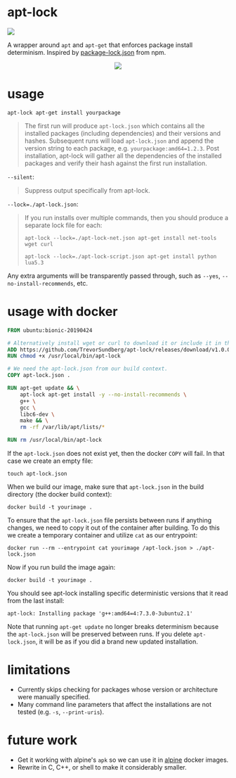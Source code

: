 # apt-lock
![](https://travis-ci.org/TrevorSundberg/apt-lock.svg?branch=master")

A wrapper around `apt` and `apt-get` that enforces package install determinism. Inspired by [package-lock.json](https://docs.npmjs.com/files/package-lock.json) from npm.
<p align="center">
  <img src="https://trevorsundberg.github.io/apt-lock-terminal.gif">
</p>

# usage
`apt-lock apt-get install yourpackage`

>The first run will produce `apt-lock.json` which contains all the installed packages (including dependencies) and their versions and hashes. Subsequent runs will load `apt-lock.json` and append the version string to each package, e.g. `yourpackage:amd64=1.2.3`. Post installation, apt-lock will gather all the dependencies of the installed packages and verify their hash against the first run installation.

`--silent`:

>Suppress output specifically from apt-lock.

`--lock=./apt-lock.json`:

>If you run installs over multiple commands, then you should produce a separate lock file for each:
>
>`apt-lock --lock=./apt-lock-net.json apt-get install net-tools wget curl`
>
>`apt-lock --lock=./apt-lock-script.json apt-get install python lua5.3`

Any extra arguments will be transparently passed through, such as `--yes`, `--no-install-recommends`, etc.

# usage with docker
```dockerfile
FROM ubuntu:bionic-20190424

# Alternatively install wget or curl to download it or include it in the docker build context.
ADD https://github.com/TrevorSundberg/apt-lock/releases/download/v1.0.0/apt-lock-x64 /usr/local/bin/apt-lock
RUN chmod +x /usr/local/bin/apt-lock

# We need the apt-lock.json from our build context.
COPY apt-lock.json .

RUN apt-get update && \
    apt-lock apt-get install -y --no-install-recommends \
    g++ \
    gcc \
    libc6-dev \
    make && \
    rm -rf /var/lib/apt/lists/*

RUN rm /usr/local/bin/apt-lock
```

If the `apt-lock.json` does not exist yet, then the docker `COPY` will fail. In that case we create an empty file:

`touch apt-lock.json`

When we build our image, make sure that `apt-lock.json` in the build directory (the docker build context):

`docker build -t yourimage .`

To ensure that the `apt-lock.json` file persists between runs if anything changes, we need to copy it out of the container after building. To do this we create a temporary container and utilize `cat` as our entrypoint:

`docker run --rm --entrypoint cat yourimage /apt-lock.json > ./apt-lock.json`

Now if you run build the image again:

`docker build -t yourimage .`

You should see apt-lock installing specific deterministic versions that it read from the last install:

`apt-lock: Installing package 'g++:amd64=4:7.3.0-3ubuntu2.1'`

Note that running `apt-get update` no longer breaks determinism because the `apt-lock.json` will be preserved between runs. If you delete `apt-lock.json`, it will be as if you did a brand new updated installation.

# limitations
- Currently skips checking for packages whose version or architecture were manually specified.
- Many command line parameters that affect the installations are not tested (e.g. `-s`, `--print-uris`).

# future work
- Get it working with alpine's `apk` so we can use it in [alpine](https://hub.docker.com/_/alpine) docker images.
- Rewrite in C, C++, or shell to make it considerably smaller.
